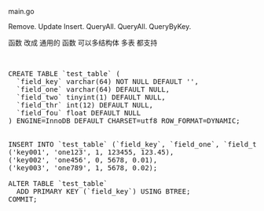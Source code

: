 main.go

Remove.  Update Insert. QueryAll. QueryAll. QueryByKey.  

函数  改成 通用的 函数  可以多结构体 多表 都支持  
  


<pre>

 
CREATE TABLE `test_table` (
  `field_key` varchar(64) NOT NULL DEFAULT '',
  `field_one` varchar(64) DEFAULT NULL,
  `field_two` tinyint(1) DEFAULT NULL,
  `field_thr` int(12) DEFAULT NULL,
  `field_fou` float DEFAULT NULL
) ENGINE=InnoDB DEFAULT CHARSET=utf8 ROW_FORMAT=DYNAMIC;
 

INSERT INTO `test_table` (`field_key`, `field_one`, `field_two`, `field_thr`, `field_fou`) VALUES
('key001', 'one123', 1, 123455, 123.45),
('key002', 'one456', 0, 5678, 0.01),
('key003', 'one789', 1, 5678, 0.02);
 
ALTER TABLE `test_table`
  ADD PRIMARY KEY (`field_key`) USING BTREE;
COMMIT;



<pre>
